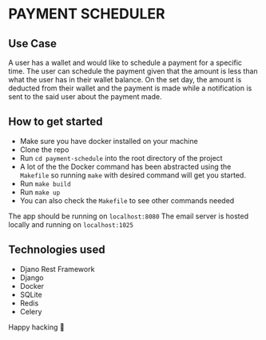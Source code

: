 # PAYMENT SCHEDULER

## Use Case

A user has a wallet and would like to schedule a payment for a specific time. The user can schedule the payment given that the amount is less than what the user has in their wallet balance. On the set day, the amount is deducted from their wallet and the payment is made while a notification is sent to the said user about the payment made.

## How to get started

- Make sure you have docker installed on your machine
- Clone the repo
- Run `cd payment-schedule` into the root directory of the project
- A lot of the the Docker command has been abstracted using the `Makefile` so running `make` with desired command will get you started.
- Run `make build`
- Run `make up`
- You can also check the `Makefile` to see other commands needed

The app should be running on `localhost:8080`
The email server is hosted locally and  running on `localhost:1025`


## Technologies used
- Djano Rest Framework
- Django
- Docker
- SQLite
- Redis
- Celery



Happy hacking 🎉